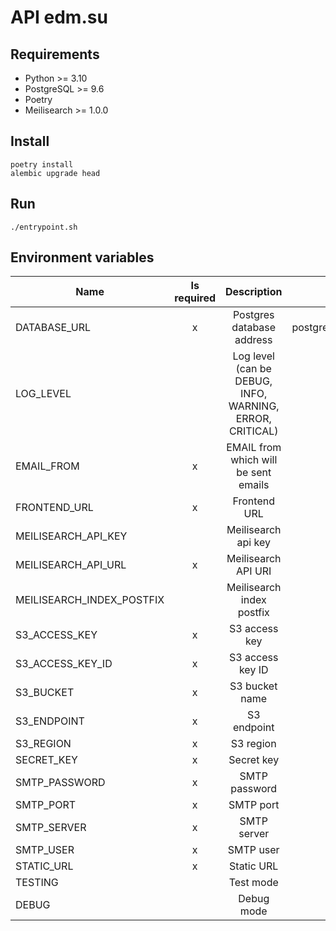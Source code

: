 # API edm.su

## Requirements

* Python >= 3.10
* PostgreSQL >= 9.6
* Poetry
* Meilisearch >= 1.0.0

## Install

```shell
poetry install
alembic upgrade head
```

## Run

```shell
./entrypoint.sh
```

## Environment variables

| Name                | Is required |                                Description                                |           Default value            |
|---------------------------|:----------:|:----------------------------------------------------------------------:|:------------------------------------------:|
| DATABASE_URL              |     x      |                           Postgres database address                            | postgresql://postgres:postgres@db/postgres |
| LOG_LEVEL                 |            | Log level (can be DEBUG, INFO, WARNING, ERROR, CRITICAL) |                  WARNING                   |
| EMAIL_FROM                |     x      |              EMAIL from which will be sent emails                           |               |               noreply@edm.su               |
| FRONTEND_URL              |     x      |                            Frontend URL                             |               https://edm.su               |
| MEILISEARCH_API_KEY       |            |                          Meilisearch api key                          |                                            |
| MEILISEARCH_API_URL       |     x      |                         Meilisearch API URI                          |           http://localhost:7700            |
| MEILISEARCH_INDEX_POSTFIX |            |                Meilisearch index postfix                         |                         |                                            |
| S3_ACCESS_KEY             |     x      |                           S3 access key                            |                                            |
| S3_ACCESS_KEY_ID          |     x      |                         S3 access key ID                         |                                            |
| S3_BUCKET                 |     x      |                         S3 bucket name                          |                                            |
| S3_ENDPOINT               |     x      |                           S3 endpoint                            |                                            |
| S3_REGION                 |     x      |                               S3 region                                |                 us-east-1                  |
| SECRET_KEY                |     x      |                         Secret key                          |                                            |
| SMTP_PASSWORD             |     x      |                              SMTP password                               |                                            |
| SMTP_PORT                 |     x      |                               SMTP port                                |                                            |
| SMTP_SERVER               |     x      |                           SMTP server                           |                                            |
| SMTP_USER                 |     x      |                           SMTP user                                |                                           |                                            |
| STATIC_URL                |     x      |                             Static URL                              |         https://static.dev.edm.su          |
| TESTING                   |            |                              Test mode                              |                   False                    |
| DEBUG                     |            |                              Debug mode                              |                   False                    |
